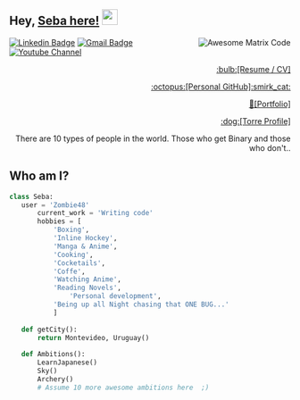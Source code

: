 ## Hey, [Seba here!](https://github.com/soriagorgoroso)  <img src="https://media.giphy.com/media/hvRJCLFzcasrR4ia7z/giphy.gif" width="28px" height="28px">

<img src = 'https://github.com/MarikIshtar007/MarikIshtar007/blob/master/images/matrix.gif' alt = 'Awesome Matrix Code' align='right'/>

[![Linkedin Badge](https://img.shields.io/badge/-Linkedin-blue?style=flat-square&logo=Linkedin&logoColor=white&link=https://www.linkedin.com/in/haany-ali)](https://www.linkedin.com/in/soriagorgoroso) 
[![Gmail Badge](https://img.shields.io/badge/-sebastian.gorgoroso@cencosud.com-c14438?style=flat-square&logo=Gmail&logoColor=white&link=mailto:sebastian.gorgoroso@gmail.com)](mailto:asterp04@gmail.com) 
[![Youtube Channel](https://img.shields.io/badge/-Little&Cat-c14438?style=flat-square&logo=Youtube&link=https://www.youtube.com/channel/UCietjxpksncMdOUkycv5nqA)](https://www.youtube.com/watch?v=LTTtM8TGAmo)

<p  align="right" >
 <a  href="https://bit.ly/3LC8Wqw">    :bulb:[Resume / CV]   </a>
</p>
</a><p  align="right" >
 <a  href="https://github.com/soriagorgoroso
">    :octopus:[Personal GitHub]:smirk_cat:   </a>
</p><p  align="right" >
 <a  href="https://bit.ly/37kAkL9
">    💪[Portfolio]   </a>
</p>
<p  align="right" >
 <a  href="https://torre.co/soriagorgoroso
">    :dog:[Torre Profile]   </a>
</p>



<div style="text-align: right">There are 10 types of people in the world. Those who get Binary and those who don't.. </div>


## Who am I?
 ```python
 class Seba:
 	user = 'Zombie48'
		current_work = 'Writing code'
		hobbies = [
			'Boxing',
			'Inline Hockey',
			'Manga & Anime',
			'Cooking',
			'Cocketails',
			'Coffe',
			'Watching Anime',
			'Reading Novels',
		        'Personal development',
			'Being up all Night chasing that ONE BUG...'
			]
	
	def getCity():
		return Montevideo, Uruguay()
	
	def Ambitions():
		LearnJapanese()
		Sky()
		Archery()
		# Assume 10 more awesome ambitions here  ;)
	
 ```
 

